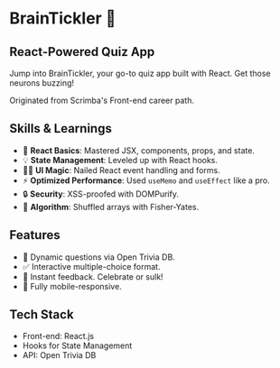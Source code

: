 # BrainTickler 🚀

## React-Powered Quiz App

Jump into BrainTickler, your go-to quiz app built with React. Get those neurons buzzing!

Originated from Scrimba's Front-end career path.

## Skills & Learnings

- 🚀 **React Basics**: Mastered JSX, components, props, and state.
- 💡 **State Management**: Leveled up with React hooks.
- 👨‍💻 **UI Magic**: Nailed React event handling and forms.
- ⚡ **Optimized Performance**: Used `useMemo` and `useEffect` like a pro.
- 🔒 **Security**: XSS-proofed with DOMPurify.
- 🎲 **Algorithm**: Shuffled arrays with Fisher-Yates.

## Features

- 🎲 Dynamic questions via Open Trivia DB.
- ✅ Interactive multiple-choice format.
- 🎉 Instant feedback. Celebrate or sulk!
- 📱 Fully mobile-responsive.

## Tech Stack

- Front-end: React.js
- Hooks for State Management
- API: Open Trivia DB
